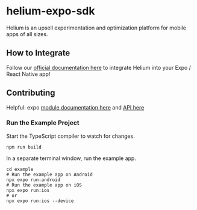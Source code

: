 # helium-expo-sdk

Helium is an upsell experimentation and optimization platform for mobile apps of all sizes.

## How to Integrate

Follow our [official documentation here](https://docs.tryhelium.com/sdk/quickstart-react-native) to integrate Helium into your Expo / React Native app!

## Contributing

Helpful: expo [module documentation here](https://docs.expo.dev/modules/native-module-tutorial/) and [API here](https://docs.expo.dev/modules/module-api/)

### Run the Example Project

Start the TypeScript compiler to watch for changes.

```shell
npm run build
```

In a separate terminal window, run the example app.

```shell
cd example
# Run the example app on Android
npx expo run:android
# Run the example app on iOS
npx expo run:ios
# or
npx expo run:ios --device
```

